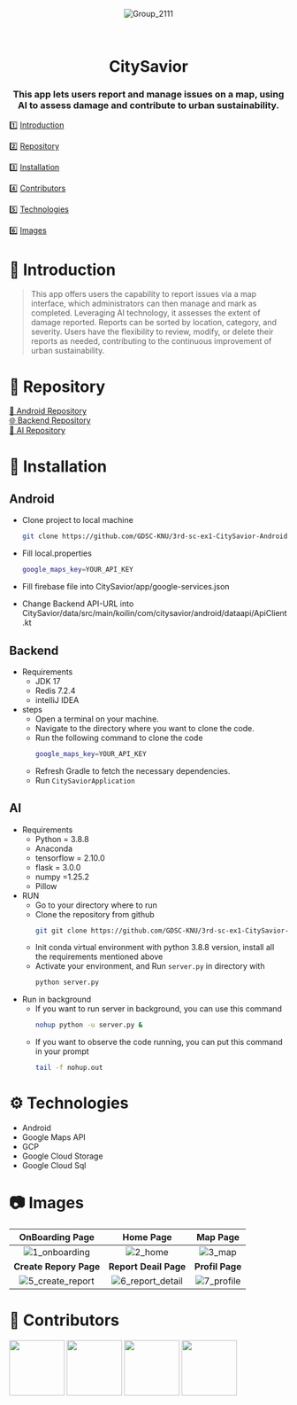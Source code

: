 <div align="center">

![Group_2111](https://github.com/GDSC-KNU/3rd-sc-ex1-CitySavior-Backend/assets/72246411/60bc0c48-7e2a-484f-9f24-880148df77ab)
</div>

<div align="center">

<br>

# CitySavior

</div>

<div align="center">

### This app lets users report and manage issues on a map, using AI to assess damage and contribute to urban sustainability.

</div>



1️⃣ [Introduction](#👋-introduction)

2️⃣ [Repository](#📁-repository)

3️⃣ [Installation](#🧰-installation)

4️⃣ [Contributors](#🤝-contributors)

5️⃣ [Technologies](#⚙️-technologies)

6️⃣ [Images](#📷-images)

# 👋 Introduction

> This app offers users the capability to report issues via a map interface,
> which administrators can then manage and mark as completed.
> Leveraging AI technology, it assesses the extent of damage reported.
> Reports can be sorted by location, category, and severity.
> Users have the flexibility to review, modify, or delete their reports as needed,
> contributing to the continuous improvement of urban sustainability.

# 📁 Repository

[📱 Android Repository](https://github.com/GDSC-KNU/3rd-sc-ex1-CitySavior-Android)
<br>
[🌐 Backend Repository](https://github.com/GDSC-KNU/3rd-sc-ex1-CitySavior-Backend)
<br>
[🤖 AI Repository](https://github.com/GDSC-KNU/3rd-sc-ex1-CitySavior-AI)

# 🧰 Installation


## Android



- Clone project to local machine

    ```bash
    git clone https://github.com/GDSC-KNU/3rd-sc-ex1-CitySavior-Android
    ```

- Fill local.properties
    ```bash
    google_maps_key=YOUR_API_KEY
    ```
- Fill firebase file into CitySavior/app/google-services.json
- Change Backend API-URL into CitySavior/data/src/main/koilin/com/citysavior/android/dataapi/ApiClient.kt

## Backend

- Requirements
    - JDK 17
    - Redis 7.2.4
    - intelliJ IDEA
- steps
    - Open a terminal on your machine.
    - Navigate to the directory where you want to clone the code.
    - Run the following command to clone the code
        ```bash
        google_maps_key=YOUR_API_KEY
        ```
    - Refresh Gradle to fetch the necessary dependencies.
    - Run `CitySaviorApplication`

## AI
- Requirements 
  - Python = 3.8.8 
  - Anaconda 
  - tensorflow = 2.10.0 
  - flask = 3.0.0 
  - numpy =1.25.2 
  - Pillow
- RUN
  - Go to your directory where to run 
  - Clone the repository from github
    ```bash
    git git clone https://github.com/GDSC-KNU/3rd-sc-ex1-CitySavior-AI.git
    ```
  - Init conda virtual environment with python 3.8.8 version, install all the requirements mentioned above
  - Activate your environment, and Run `server.py` in directory with
    ```bash
    python server.py
    ```
- Run in background
  - If you want to run server in background, you can use this command
    ```bash
    nohup python -u server.py &
    ```
  - If you want to observe the code running, you can put this command in your prompt
    ```bash
    tail -f nohup.out
    ```



# ⚙️ Technologies

- Android
- Google Maps API
- GCP
- Google Cloud Storage
- Google Cloud Sql

# 📷 Images


|       **OnBoarding Page**               |                                                          **Home Page**                                                           |  **Map Page**   |
|:----------------------------------:|:--------------------------------------------------------------------------------------------------------------------------------:|:---------------:|
|![1_onboarding](https://github.com/GDSC-KNU/3rd-sc-ex1-CitySavior-Backend/assets/72246411/330c861a-ca18-48e1-90c3-8dae98bfc482)|    ![2_home](https://github.com/GDSC-KNU/3rd-sc-ex1-CitySavior-Backend/assets/72246411/6df71f62-f30a-4ffb-ba31-60492e44c9f5)     |       ![3_map](https://github.com/GDSC-KNU/3rd-sc-ex1-CitySavior-Backend/assets/72246411/b73d1285-c212-455f-a875-deb09a8c9a11)           |
|         **Create Repory Page**      |                                                      **Report Deail Page**                                                       | **Profil Page** |
|![5_create_report](https://github.com/GDSC-KNU/3rd-sc-ex1-CitySavior-Backend/assets/72246411/d5c6bc34-5bc3-4d2e-b733-af911778fdf9)|![6_report_detail](https://github.com/GDSC-KNU/3rd-sc-ex1-CitySavior-Backend/assets/72246411/17aae4fd-25d4-4235-9bdd-e4e333ce09db)|![7_profile](https://github.com/GDSC-KNU/3rd-sc-ex1-CitySavior-Backend/assets/72246411/4eea95af-4fca-4992-8aea-332a4dc1b27d)


# 🤝 Contributors

[<img src="https://github.com/bayy1216.png" width="100px">](https://github.com/bayy1216)
[<img src="https://github.com/jinchiim.png" width="100px">](https://github.com/jinchiim)
[<img src="https://github.com/sami355-24.png" width="100px">](https://github.com/sami355-24)
[<img src="https://github.com/Bosung-Baek" width="100px">](https://github.com/Bosung-Baek)
